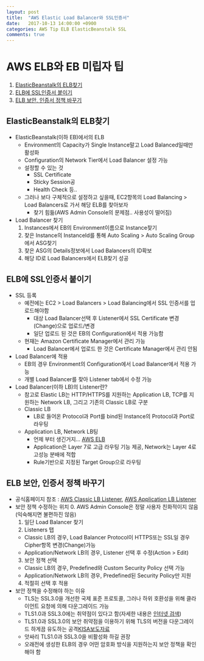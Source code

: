 ```yaml
---
layout: post
title:  "AWS Elastic Load Balancer와 SSL인증서"
date:   2017-10-13 14:00:00 +0900
categories: AWS Tip ELB ElasticBeanstalk SSL
comments: true
---
```

# AWS ELB와 EB 미립자 팁
1. [ElasticBeanstalk의 ELB찾기](#elasticbeanstalk의-elb찾기)
2. [ELB에 SSL인증서 붙이기](#elb에-ssl인증서-붙이기)
2. [ELB 보안, 인증서 정책 바꾸기](#elb-보안,-인증서-정책-바꾸기)

## ElasticBeanstalk의 ELB찾기
* ElasticBeanstalk(이하 EB)에서의 ELB
  + Environment의 Capacity가 Single Instance말고 Load Balanced일때만 활성화
  + Configuration의 Network Tier에서 Load Balancer 설정 가능
  + 설정할 수 있는 것
    - SSL Certificate
    - Sticky Session공
    - Health Check 등..
  + 그러나 보다 구체적으로 설정하고 싶을때, EC2항목의 Load Balancing > Load Balancers로 가서 해당 ELB를 찾아보자
    - 찾기 힘듦(AWS Admin Console의 문제점.. 사용성이 떨어짐)
* Load Balancer 찾기
  1. Instances에서 EB의 Environment이름으로 Instance찾기
  2. 찾은 Instance의 InstanceId를 통해 Auto Scaling > Auto Scaling Group에서 ASG찾기
  3. 찾은 ASG의 Details정보에서 Load Balancers의 ID확보
  4. 해당 ID로 Load Balancers에서 ELB찾기 성공


## ELB에 SSL인증서 붙이기
* SSL 등록
  + 예전에는 EC2 > Load Balancers > Load Balancing에서 SSL 인증서를 업로드해야함
    - 대상 Load Balancer선택 후 Listener에서 SSL Certificate 변경(Change)으로 업로드/변경
    - 일단 업로드 된 것은 EB의 Configuration에서 적용 가능함
  + 현재는 Amazon Certificate Manager에서 관리 가능
    - Load Balancer에서 업로드 한 것은 Certificate Manager에서 관리 안됨
* Load Balancer에 적용
  + EB의 경우 Environment의 Configuration에서 Load Balancer에서 적용 가능
  + 개별 Load Balancer를 찾아 Listener tab에서 수정 가능
* Load Balancer(이하 LB)의 Listener란?
  + 참고로 Elastic LB는 HTTP/HTTPS를 지원하는 Application LB, TCP를 지원하는 Network LB, 그리고 기존의 Classic LB로 구분
  + Classic LB
    - LB로 들어온 Protocol과 Port를 bind된 Instance의 Protocol과 Port로 라우팅
  + Application LB, Network LB팅
    - 언제 부터 생긴거지... [AWS ELB][aws-elb]
    - Application은 Layer 7로 고급 라우팅 기능 제공, Network는 Layer 4로 고성능 분배에 적합
    - Rule기반으로 지정된 Target Group으로 라우팅

## ELB 보안, 인증서 정책 바꾸기
* 공식홈페이지 참조 : [AWS Classic LB Listener][aws-https-listner1], [AWS Application LB Listener][aws-https-listner2]
* 보안 정책 수정하는 위치
  0. AWS Admin Console은 정말 사용자 친화적이지 않음(익숙해지면 불편하진 않음)
  1. 일단 Load Balancer 찾기
  2. Listeners 탭
    - Classic LB의 경우, Load Balancer Protocol이 HTTPS또는 SSL일 경우 Cipher항목 변경(Change)가능
    - Application/Network LB의 경우, Listener 선택 후 수정(Action > Edit)
  3. 보안 정책 선택
    - Classic LB의 경우, Predefined와 Custom Security Policy 선택 가능
    - Application/Network LB의 경우, Predefined된 Security Policy만 지원
  4. 적절히 선택 후 적용
* 보안 정책을 수정해야 하는 이유
  + TLS는 SSL3.0을 개선한 국제 표준 프로토콜, 그러나 하위 호환성을 위해 클라이언트 요청에 의해 다운그레이드 가능
  + TLS1.0과 SSL3.0에는 취약점이 있다고 함(자세한 내용은 [인터넷 검색][tls-ssl-vulnerability])
  + TLS1.0과 SSL3.0의 보안 취약점을 이용하기 위해 TLS의 버전을 다운그레이드 하게끔 유도하는 공격[KISA보도자료][poodle]
  + 앗싸리 TLS1.0과 SSL3.0을 비활성화 하길 권장
  + 오래전에 생성한 ELB의 경우 어떤 암호화 방식을 지원하는지 보안 정책을 확인해야 함

[aws-elb]: https://aws.amazon.com/elasticloadbalancing/details/#compare
[aws-https-listner1]: http://docs.aws.amazon.com/elasticloadbalancing/latest/classic/elb-https-load-balancers.html
[aws-https-listner2]: http://docs.aws.amazon.com/elasticloadbalancing/latest/application/create-https-listener.html
[poodle]: https://www.krcert.or.kr/data/trendView.do?bulletin_writing_sequence=22128
[tls-ssl-vulnerability]: https://www.kb.cert.org/vuls/id/864643
